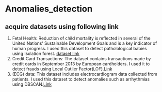 # Anomalies_detection
## acquire datasets using following link

1. Fetal Health: Reduction of child mortality is reflected in several of the United Nations' Sustainable Development Goals and is a key indicator of human progress. I used this dataset to detect patholological babies using Isolation forest. [dataset link](https://www.kaggle.com/datasets/andrewmvd/fetal-health-classification)
2. Credit Card Transactions: The dataset contains transactions made by credit cards in September 2013 by European cardholders. I used it to detect frauds using Local Outlier Factor(LOF).[Link](https://www.kaggle.com/datasets/mlg-ulb/creditcardfraud)
3. (ECG) data: This dataset includes electrocardiogram data collected from patients. I used this dataset to detect anomalies such as arrhythmias using DBSCAN.[Link](https://www.timeseriesclassification.com/description.php?Dataset=ECG5000)
